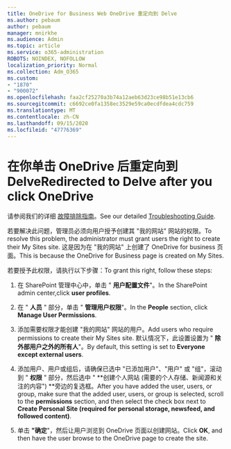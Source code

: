 ```yaml
---
title: OneDrive for Business Web OneDrive 重定向到 Delve
ms.author: pebaum
author: pebaum
manager: mnirkhe
ms.audience: Admin
ms.topic: article
ms.service: o365-administration
ROBOTS: NOINDEX, NOFOLLOW
localization_priority: Normal
ms.collection: Adm_O365
ms.custom:
- "1870"
- "900072"
ms.openlocfilehash: faa2cf25270a3b74a12aeb63d23ce98b51e13cb6
ms.sourcegitcommit: c6692ce0fa1358ec3529e59ca0ecdfdea4cdc759
ms.translationtype: MT
ms.contentlocale: zh-CN
ms.lasthandoff: 09/15/2020
ms.locfileid: "47776369"
---
```

# <a name="redirected-to-delve-after-you-click-onedrive"></a><span data-ttu-id="361b4-102">在你单击 OneDrive 后重定向到 Delve</span><span class="sxs-lookup"><span data-stu-id="361b4-102">Redirected to Delve after you click OneDrive</span></span>

<span data-ttu-id="361b4-103">请参阅我们的详细 [故障排除指南](https://docs.microsoft.com/sharepoint/support/sites/troubleshooting-guide-for-sites-stopped-at-provisioning)。</span><span class="sxs-lookup"><span data-stu-id="361b4-103">See our detailed [Troubleshooting Guide](https://docs.microsoft.com/sharepoint/support/sites/troubleshooting-guide-for-sites-stopped-at-provisioning).</span></span>

<span data-ttu-id="361b4-104">若要解决此问题，管理员必须向用户授予创建其 "我的网站" 网站的权限。</span><span class="sxs-lookup"><span data-stu-id="361b4-104">To resolve this problem, the administrator must grant users the right to create their My Sites site.</span></span> <span data-ttu-id="361b4-105">这是因为在 "我的网站" 上创建了 OneDrive for business 页面。</span><span class="sxs-lookup"><span data-stu-id="361b4-105">This is because the OneDrive for Business page is created on My Sites.</span></span>

<span data-ttu-id="361b4-106">若要授予此权限，请执行以下步骤：</span><span class="sxs-lookup"><span data-stu-id="361b4-106">To grant this right, follow these steps:</span></span>

1. <span data-ttu-id="361b4-107">在 SharePoint 管理中心中，单击 " **用户配置文件**"。</span><span class="sxs-lookup"><span data-stu-id="361b4-107">In the SharePoint admin center,click **user profiles**.</span></span>

2. <span data-ttu-id="361b4-108">在 " **人员** " 部分，单击 " **管理用户权限**"。</span><span class="sxs-lookup"><span data-stu-id="361b4-108">In the **People** section, click **Manage User Permissions**.</span></span>

3. <span data-ttu-id="361b4-109">添加需要权限才能创建 "我的网站" 网站的用户。</span><span class="sxs-lookup"><span data-stu-id="361b4-109">Add users who require permissions to create their My Sites site.</span></span> <span data-ttu-id="361b4-110">默认情况下，此设置设置为 " **除外部用户之外的所有人**"。</span><span class="sxs-lookup"><span data-stu-id="361b4-110">By default, this setting is set to **Everyone except external users**.</span></span>

4. <span data-ttu-id="361b4-111">添加用户、用户或组后，请确保已选中 "已添加用户"、"用户" 或 "组"，滚动到 " **权限** " 部分，然后选中 " \*\*创建个人网站 (需要的个人存储、新闻源和关注的内容") \*\*旁边的复选框。</span><span class="sxs-lookup"><span data-stu-id="361b4-111">After you have added the user, users, or group, make sure that the added user, users, or group is selected, scroll to the **permissions** section, and then select the check box next to **Create Personal Site (required for personal storage, newsfeed, and followed content)**.</span></span>

5. <span data-ttu-id="361b4-112">单击 **"确定**"，然后让用户浏览到 OneDrive 页面以创建网站。</span><span class="sxs-lookup"><span data-stu-id="361b4-112">Click **OK**, and then have the user browse to the OneDrive page to create the site.</span></span>
